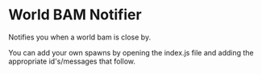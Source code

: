 # World BAM Notifier
Notifies you when a world bam is close by.

You can add your own spawns by opening the index.js file and adding the appropriate id's/messages that follow.